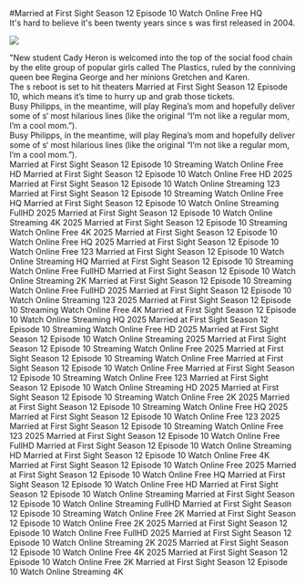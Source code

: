 #Married at First Sight Season 12 Episode 10 Watch Online Free HQ  
It's hard to believe it's been twenty years since s was first released in 2004.  
  
[![](https://i.imgur.com/qSNzIqt.png)](https://movie.rssnews.media/jJFROAZ.php)  
  
"New student Cady Heron is welcomed into the top of the social food chain by the elite group of popular girls called The Plastics, ruled by the conniving queen bee Regina George and her minions Gretchen and Karen.  
The s reboot is set to hit theaters Married at First Sight Season 12 Episode 10, which means it’s time to hurry up and grab those tickets.  
Busy Philipps, in the meantime, will play Regina’s mom and hopefully deliver some of s‘ most hilarious lines (like the original “I’m not like a regular mom, I’m a cool mom.”).  
Busy Philipps, in the meantime, will play Regina’s mom and hopefully deliver some of s‘ most hilarious lines (like the original “I’m not like a regular mom, I’m a cool mom.”).  
Married at First Sight Season 12 Episode 10 Streaming Watch Online Free HD
Married at First Sight Season 12 Episode 10 Watch Online Free HD 2025
Married at First Sight Season 12 Episode 10 Watch Online Streaming 123
Married at First Sight Season 12 Episode 10 Streaming Watch Online Free HQ
Married at First Sight Season 12 Episode 10 Watch Online Streaming FullHD 2025
Married at First Sight Season 12 Episode 10 Watch Online Streaming 4K 2025
Married at First Sight Season 12 Episode 10 Streaming Watch Online Free 4K 2025
Married at First Sight Season 12 Episode 10 Watch Online Free HQ 2025
Married at First Sight Season 12 Episode 10 Watch Online Free 123
Married at First Sight Season 12 Episode 10 Watch Online Streaming HQ
Married at First Sight Season 12 Episode 10 Streaming Watch Online Free FullHD
Married at First Sight Season 12 Episode 10 Watch Online Streaming 2K
Married at First Sight Season 12 Episode 10 Streaming Watch Online Free FullHD 2025
Married at First Sight Season 12 Episode 10 Watch Online Streaming 123 2025
Married at First Sight Season 12 Episode 10 Streaming Watch Online Free 4K
Married at First Sight Season 12 Episode 10 Watch Online Streaming HQ 2025
Married at First Sight Season 12 Episode 10 Streaming Watch Online Free HD 2025
Married at First Sight Season 12 Episode 10 Watch Online Streaming 2025
Married at First Sight Season 12 Episode 10 Streaming Watch Online Free 2025
Married at First Sight Season 12 Episode 10 Streaming Watch Online Free
Married at First Sight Season 12 Episode 10 Watch Online Free
Married at First Sight Season 12 Episode 10 Streaming Watch Online Free 123
Married at First Sight Season 12 Episode 10 Watch Online Streaming HD 2025
Married at First Sight Season 12 Episode 10 Streaming Watch Online Free 2K 2025
Married at First Sight Season 12 Episode 10 Streaming Watch Online Free HQ 2025
Married at First Sight Season 12 Episode 10 Watch Online Free 123 2025
Married at First Sight Season 12 Episode 10 Streaming Watch Online Free 123 2025
Married at First Sight Season 12 Episode 10 Watch Online Free FullHD
Married at First Sight Season 12 Episode 10 Watch Online Streaming HD
Married at First Sight Season 12 Episode 10 Watch Online Free 4K
Married at First Sight Season 12 Episode 10 Watch Online Free 2025
Married at First Sight Season 12 Episode 10 Watch Online Free HQ
Married at First Sight Season 12 Episode 10 Watch Online Free HD
Married at First Sight Season 12 Episode 10 Watch Online Streaming
Married at First Sight Season 12 Episode 10 Watch Online Streaming FullHD
Married at First Sight Season 12 Episode 10 Streaming Watch Online Free 2K
Married at First Sight Season 12 Episode 10 Watch Online Free 2K 2025
Married at First Sight Season 12 Episode 10 Watch Online Free FullHD 2025
Married at First Sight Season 12 Episode 10 Watch Online Streaming 2K 2025
Married at First Sight Season 12 Episode 10 Watch Online Free 4K 2025
Married at First Sight Season 12 Episode 10 Watch Online Free 2K
Married at First Sight Season 12 Episode 10 Watch Online Streaming 4K